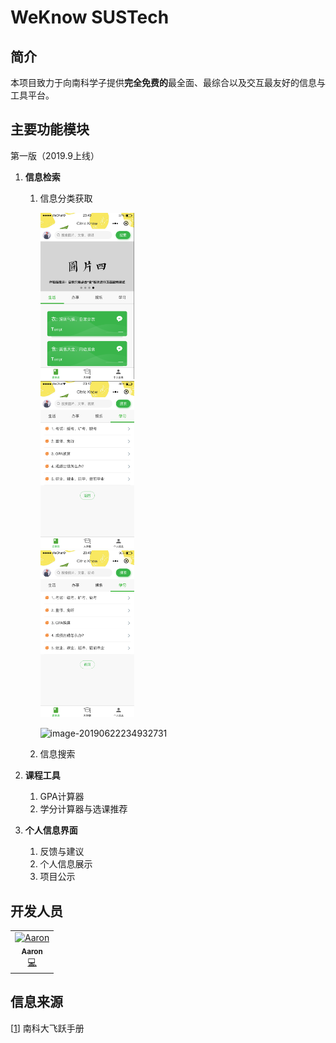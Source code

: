 # WeKnow SUSTech

## 简介

本项目致力于向南科学子提供**完全免费的**最全面、最综合以及交互最友好的信息与工具平台。

## 主要功能模块

第一版（2019.9上线）

1. **信息检索**

   1. 信息分类获取

      <p float=left">
          <img src="src/main_page.png" width="150px" style="margin-right: 100px"/>
          <img src="src/second_page.png" width="150px" style="margin-right: 100px"/>
      		<img src="src/third_page.png" width="150px" style="margin-right: 100px"/>
      </p>

      ![image-20190622234932731](/Users/aaron/Documents/1-Workspace/WeChat/WeKnow-cloud/src/third_page.png)

   1. 信息搜索

2. **课程工具**

   1. GPA计算器
   2. 学分计算器与选课推荐

3. **个人信息界面**

   1. 反馈与建议
   2. 个人信息展示
   3. 项目公示

## 开发人员

<!-- ALL-CONTRIBUTORS-LIST:START - Do not remove or modify this section -->
<!-- prettier-ignore -->
<table><tr><td align="center"><a href="https://github.com/Airine"><img src="https://avatars2.githubusercontent.com/u/21023948?v=4" width="100px;" alt="Aaron"/><br /><sub><b>Aaron</b></sub></a><br /><a href="https://github.com/PennaLai/IceCream/commits?author=Airine" title="Code">💻</a></td></tr></table>

<!-- ALL-CONTRIBUTORS-LIST:END -->

## 信息来源

[[1](https://github.com/SUSTech-Application/2019-Fall)] 南科大飞跃手册

